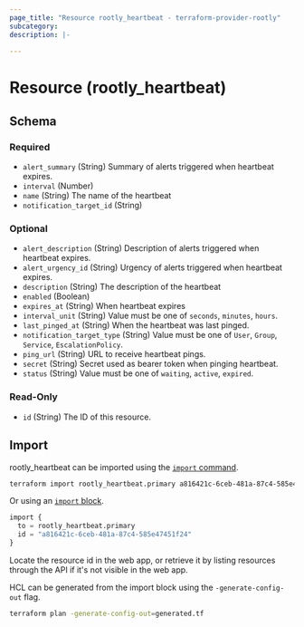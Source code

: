 ```yaml
---
page_title: "Resource rootly_heartbeat - terraform-provider-rootly"
subcategory:
description: |-
    
---
```


# Resource (rootly_heartbeat)





<!-- schema generated by tfplugindocs -->
## Schema

### Required

- `alert_summary` (String) Summary of alerts triggered when heartbeat expires.
- `interval` (Number)
- `name` (String) The name of the heartbeat
- `notification_target_id` (String)

### Optional

- `alert_description` (String) Description of alerts triggered when heartbeat expires.
- `alert_urgency_id` (String) Urgency of alerts triggered when heartbeat expires.
- `description` (String) The description of the heartbeat
- `enabled` (Boolean)
- `expires_at` (String) When heartbeat expires
- `interval_unit` (String) Value must be one of `seconds`, `minutes`, `hours`.
- `last_pinged_at` (String) When the heartbeat was last pinged.
- `notification_target_type` (String) Value must be one of `User`, `Group`, `Service`, `EscalationPolicy`.
- `ping_url` (String) URL to receive heartbeat pings.
- `secret` (String) Secret used as bearer token when pinging heartbeat.
- `status` (String) Value must be one of `waiting`, `active`, `expired`.

### Read-Only

- `id` (String) The ID of this resource.

## Import

rootly_heartbeat can be imported using the [`import` command](https://developer.hashicorp.com/terraform/cli/commands/import).

```sh
terraform import rootly_heartbeat.primary a816421c-6ceb-481a-87c4-585e47451f24
```

Or using an [`import` block](https://developer.hashicorp.com/terraform/language/import).

```terraform
import {
  to = rootly_heartbeat.primary
  id = "a816421c-6ceb-481a-87c4-585e47451f24"
}
```

Locate the resource id in the web app, or retrieve it by listing resources through the API if it's not visible in the web app.

HCL can be generated from the import block using the `-generate-config-out` flag.

```sh
terraform plan -generate-config-out=generated.tf
```
